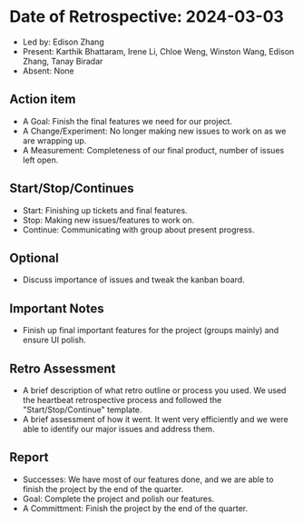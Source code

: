 # Date of Retrospective: 2024-03-03

- Led by: Edison Zhang
- Present: Karthik Bhattaram, Irene Li, Chloe Weng, Winston Wang, Edison Zhang, Tanay Biradar
- Absent: None

## Action item

- A Goal: Finish the final features we need for our project.
- A Change/Experiment: No longer making new issues to work on as we are wrapping up.
- A Measurement: Completeness of our final product, number of issues left open.

## Start/Stop/Continues

- Start: Finishing up tickets and final features.
- Stop: Making new issues/features to work on.
- Continue: Communicating with group about present progress.

## Optional

- Discuss importance of issues and tweak the kanban board.

## Important Notes

- Finish up final important features for the project (groups mainly) and ensure UI polish.

## Retro Assessment

- A brief description of what retro outline or process you used. We used the heartbeat retrospective process and followed the "Start/Stop/Continue" template.
- A brief assessment of how it went. It went very efficiently and we were able to identify our major issues and address them.

## Report

- Successes: We have most of our features done, and we are able to finish the project by the end of the quarter.
- Goal: Complete the project and polish our features.
- A Committment: Finish the project by the end of the quarter.

